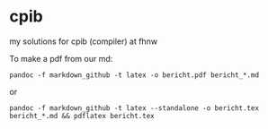 cpib
====

my solutions for cpib (compiler) at fhnw

To make a pdf from our md:

`pandoc -f markdown_github -t latex -o bericht.pdf bericht_*.md`

or 

`pandoc -f markdown_github -t latex --standalone -o bericht.tex bericht_*.md && pdflatex bericht.tex`